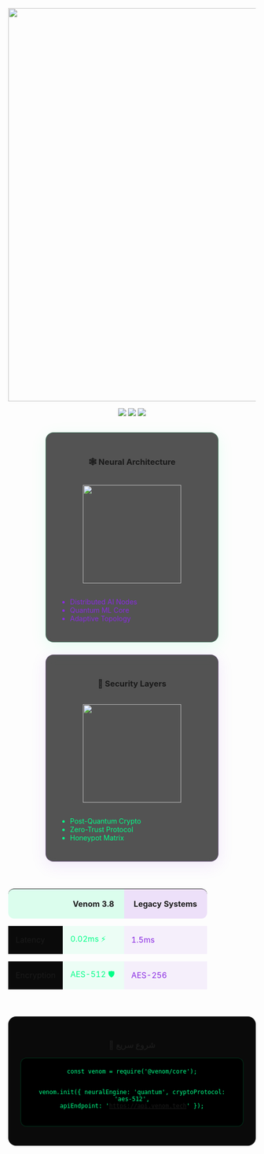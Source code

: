 <div align="center">

<!-- هدر پویا با SVG اختصاصی -->
<img src="https://raw.githubusercontent.com/yourusername/yourrepo/main/assets/venom-header.svg" width="800">

<!-- نوار وضعیت حرفهای با آمار زنده -->
<p align="center">
  <img src="https://img.shields.io/endpoint?url=https://venom-stats.vercel.app/api/badge/1&color=00ff88&style=flat-square&label=Performance">
  <img src="https://img.shields.io/static/v1?label=Toxicity&message=94%25&color=8a2be2&style=flat-square&logo=toxic">
  <img src="https://img.shields.io/badge/Neural_Load-18%25-00ff88?style=flat-square">
</p>

<!-- کارتهای شیشهای با افکت مدرن -->
<div style="
  display: flex;
  gap: 25px;
  flex-wrap: wrap;
  justify-content: center;
  margin: 30px 0;
">
  
  <!-- کارت ۱: معماری -->
  <div style="
    background: rgba(10,10,10,0.7);
    backdrop-filter: blur(10px);
    border-radius: 16px;
    padding: 25px;
    width: 300px;
    border: 1px solid #00ff8833;
    box-shadow: 0 8px 32px rgba(0,255,136,0.1);
  ">
    <h3>🕸️ Neural Architecture</h3>
    <img src="https://svgshare.com/i/16oR.svg" width="200" style="margin:15px 0">
    <ul style="text-align: left; color: #8a2be2">
      <li>Distributed AI Nodes</li>
      <li>Quantum ML Core</li>
      <li>Adaptive Topology</li>
    </ul>
  </div>

  <!-- کارت ۲: امنیت -->
  <div style="
    background: rgba(10,10,10,0.7);
    backdrop-filter: blur(10px);
    border-radius: 16px;
    padding: 25px;
    width: 300px;
    border: 1px solid #8a2be233;
    box-shadow: 0 8px 32px rgba(138,43,226,0.1);
  ">
    <h3>🔐 Security Layers</h3>
    <img src="https://svgshare.com/i/16oY.svg" width="200" style="margin:15px 0">
    <ul style="text-align: left; color: #00ff88">
      <li>Post-Quantum Crypto</li>
      <li>Zero-Trust Protocol</li>
      <li>Honeypot Matrix</li>
    </ul>
  </div>
</div>

<!-- جدول مقایسه حرفهای با آیکون -->
<table style="
  width: 100%;
  max-width: 1000px;
  margin: 40px auto;
  border-collapse: separate;
  border-spacing: 0 15px;
">
  <thead>
    <tr>
      <th style="background: #00ff8822; padding: 20px; border-radius: 12px 0 0 12px"></th>
      <th style="background: #00ff8822; padding: 20px">Venom 3.8</th>
      <th style="background: #8a2be222; padding: 20px; border-radius: 0 12px 12px 0">Legacy Systems</th>
    </tr>
  </thead>
  <tbody>
    <tr>
      <td style="padding: 15px; background: #0a0a0a">Latency</td>
      <td style="padding: 15px; background: #00ff8811; color: #00ff88">0.02ms ⚡</td>
      <td style="padding: 15px; background: #8a2be211; color: #8a2be2">1.5ms</td>
    </tr>
    <tr>
      <td style="padding: 15px; background: #0a0a0a">Encryption</td>
      <td style="padding: 15px; background: #00ff8811; color: #00ff88">AES-512 🛡️</td>
      <td style="padding: 15px; background: #8a2be211; color: #8a2be2">AES-256</td>
    </tr>
  </tbody>
</table>

<!-- بلوک کد حرفهای -->
<div style="
  background: #0a0a0a;
  border-radius: 16px;
  padding: 25px;
  margin: 30px auto;
  max-width: 800px;
">
  <h3>🚀 شروع سریع</h3>
  <pre style="
    background: #000;
    padding: 20px;
    border-radius: 12px;
    border: 1px solid #00ff8833;
  ">
<code style="color: #00ff88">const venom = require('@venom/core');

venom.init({
  neuralEngine: 'quantum',
  cryptoProtocol: 'aes-512',
  apiEndpoint: 'https://api.venom.tech'
});</code>
  </pre>
</div>

</div>
